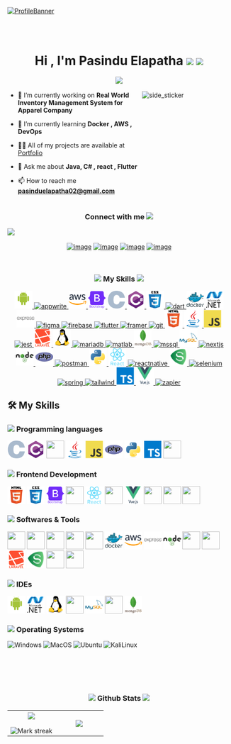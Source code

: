 [![ProfileBanner](https://raw.githubusercontent.com/Elapatha2002/Elapatha2002/4c758d2a27bf97fd730d44d3ca17fc8826cf6f65/banner.png)](https://elapatha-portfolio.vercel.app/)

<br><br>
<h1 align="center">Hi , I'm Pasindu Elapatha <img src="https://github.com/abdoachhoubi/abdoachhoubi/blob/main/gifs/Hi.gif" width="30"><!--horizontal divider(gradiant)-->
<img src="https://user-images.githubusercontent.com/73097560/115834477-dbab4500-a447-11eb-908a-139a6edaec5c.gif"></h1>

<p align="center">
  <a href="https://github.com/DenverCoder1/readme-typing-svg"><img src="https://readme-typing-svg.herokuapp.com?font=Architects+Daughter&color=7AF79A&size=25&center=true&vCenter=true&width=900&height=100&lines=Full+Stack+Developer+From+Sri+Lanka+👨‍💻;🔭+I'm+currently+working+on+Real+World+IMS;🌱+I’m+currently+learning+Docker+,+AWS+,+DevOps;💬+Ask+me+about+Java,+C#+,+react+,+Flutter;"></a>
</p>

<img align="right" width=200px height=200px alt="side_sticker" src="https://media.giphy.com/media/TEnXkcsHrP4YedChhA/giphy.gif" />

- 🔭 I’m currently working on **Real World Inventory Management System for Apparel Company**

- 🌱 I’m currently learning **Docker , AWS , DevOps**

- 👨‍💻 All of my projects are available at [Portfolio](https://elapatha-portfolio.vercel.app/)

- 💬 Ask me about **Java, C# , react , Flutter**

- 📫 How to reach me **pasinduelapatha02@gmail.com**
<br><br>

<h3 align="center">Connect with me <img src='https://raw.githubusercontent.com/ShahriarShafin/ShahriarShafin/main/Assets/handshake.gif' width="70px"> </h3>
<img src="https://user-images.githubusercontent.com/73097560/115834477-dbab4500-a447-11eb-908a-139a6edaec5c.gif"></h1>
<div align="center">

[![image](https://img.shields.io/badge/LinkedIn-0077B5?style=for-the-badge&logo=linkedin&logoColor=white)](https://www.linkedin.com/in/pasinduelapatha/)
[![image](https://img.shields.io/badge/Instagram-E4405F?style=for-the-badge&logo=instagram&logoColor=white)](https://www.instagram.com/_elapatha_/)
[![image](https://img.shields.io/badge/Facebook-1DA1F2?style=for-the-badge&logo=facebook&logoColor=white)](https://fb.com/elapatha.elapatha)
[![image](https://img.shields.io/badge/Gmail-D14836?style=for-the-badge&logo=gmail&logoColor=white)](mailto:pasinduelapatha02@gmail.com)
  
</div>
<br/>


<h3 align="center" > <img src = "https://media2.giphy.com/media/QssGEmpkyEOhBCb7e1/giphy.gif?cid=ecf05e47a0n3gi1bfqntqmob8g9aid1oyj2wr3ds3mg700bl&rid=giphy.gif" width = 26px> My Skills
<img src="https://user-images.githubusercontent.com/73097560/115834477-dbab4500-a447-11eb-908a-139a6edaec5c.gif"></h3>

<p align="center"> <a href="https://developer.android.com" target="_blank" rel="noreferrer"> <img src="https://raw.githubusercontent.com/devicons/devicon/master/icons/android/android-original-wordmark.svg" alt="android" width="40" height="40"/> </a> <a href="https://appwrite.io" target="_blank" rel="noreferrer"> <img src="https://www.vectorlogo.zone/logos/appwriteio/appwriteio-icon.svg" alt="appwrite" width="40" height="40"/> </a> <a href="https://aws.amazon.com" target="_blank" rel="noreferrer"> <img src="https://raw.githubusercontent.com/devicons/devicon/master/icons/amazonwebservices/amazonwebservices-original-wordmark.svg" alt="aws" width="40" height="40"/> </a> <a href="https://getbootstrap.com" target="_blank" rel="noreferrer"> <img src="https://raw.githubusercontent.com/devicons/devicon/master/icons/bootstrap/bootstrap-plain-wordmark.svg" alt="bootstrap" width="40" height="40"/> </a> <a href="https://www.cprogramming.com/" target="_blank" rel="noreferrer"> <img src="https://raw.githubusercontent.com/devicons/devicon/master/icons/c/c-original.svg" alt="c" width="40" height="40"/> </a> <a href="https://www.w3schools.com/cs/" target="_blank" rel="noreferrer"> <img src="https://raw.githubusercontent.com/devicons/devicon/master/icons/csharp/csharp-original.svg" alt="csharp" width="40" height="40"/> </a> <a href="https://www.w3schools.com/css/" target="_blank" rel="noreferrer"> <img src="https://raw.githubusercontent.com/devicons/devicon/master/icons/css3/css3-original-wordmark.svg" alt="css3" width="40" height="40"/> </a> <a href="https://dart.dev" target="_blank" rel="noreferrer"> <img src="https://www.vectorlogo.zone/logos/dartlang/dartlang-icon.svg" alt="dart" width="40" height="40"/> </a> <a href="https://www.docker.com/" target="_blank" rel="noreferrer"> <img src="https://raw.githubusercontent.com/devicons/devicon/master/icons/docker/docker-original-wordmark.svg" alt="docker" width="40" height="40"/> </a> <a href="https://dotnet.microsoft.com/" target="_blank" rel="noreferrer"> <img src="https://raw.githubusercontent.com/devicons/devicon/master/icons/dot-net/dot-net-original-wordmark.svg" alt="dotnet" width="40" height="40"/> </a> <a href="https://expressjs.com" target="_blank" rel="noreferrer"> <img src="https://raw.githubusercontent.com/devicons/devicon/master/icons/express/express-original-wordmark.svg" alt="express" width="40" height="40"/> </a> <a href="https://www.figma.com/" target="_blank" rel="noreferrer"> <img src="https://www.vectorlogo.zone/logos/figma/figma-icon.svg" alt="figma" width="40" height="40"/> </a> <a href="https://firebase.google.com/" target="_blank" rel="noreferrer"> <img src="https://www.vectorlogo.zone/logos/firebase/firebase-icon.svg" alt="firebase" width="40" height="40"/> </a> <a href="https://flutter.dev" target="_blank" rel="noreferrer"> <img src="https://www.vectorlogo.zone/logos/flutterio/flutterio-icon.svg" alt="flutter" width="40" height="40"/> </a> <a href="https://www.framer.com/" target="_blank" rel="noreferrer"> <img src="https://www.vectorlogo.zone/logos/framer/framer-icon.svg" alt="framer" width="40" height="40"/> </a> <a href="https://git-scm.com/" target="_blank" rel="noreferrer"> <img src="https://www.vectorlogo.zone/logos/git-scm/git-scm-icon.svg" alt="git" width="40" height="40"/> </a> <a href="https://www.w3.org/html/" target="_blank" rel="noreferrer"> <img src="https://raw.githubusercontent.com/devicons/devicon/master/icons/html5/html5-original-wordmark.svg" alt="html5" width="40" height="40"/> </a> <a href="https://www.java.com" target="_blank" rel="noreferrer"> <img src="https://raw.githubusercontent.com/devicons/devicon/master/icons/java/java-original.svg" alt="java" width="40" height="40"/> </a> <a href="https://developer.mozilla.org/en-US/docs/Web/JavaScript" target="_blank" rel="noreferrer"> <img src="https://raw.githubusercontent.com/devicons/devicon/master/icons/javascript/javascript-original.svg" alt="javascript" width="40" height="40"/> </a> <a href="https://jestjs.io" target="_blank" rel="noreferrer"> <img src="https://www.vectorlogo.zone/logos/jestjsio/jestjsio-icon.svg" alt="jest" width="40" height="40"/> </a> <a href="https://laravel.com/" target="_blank" rel="noreferrer"> <img src="https://raw.githubusercontent.com/devicons/devicon/master/icons/laravel/laravel-plain-wordmark.svg" alt="laravel" width="40" height="40"/> </a> <a href="https://www.linux.org/" target="_blank" rel="noreferrer"> <img src="https://raw.githubusercontent.com/devicons/devicon/master/icons/linux/linux-original.svg" alt="linux" width="40" height="40"/> </a> <a href="https://mariadb.org/" target="_blank" rel="noreferrer"> <img src="https://www.vectorlogo.zone/logos/mariadb/mariadb-icon.svg" alt="mariadb" width="40" height="40"/> </a> <a href="https://www.mathworks.com/" target="_blank" rel="noreferrer"> <img src="https://upload.wikimedia.org/wikipedia/commons/2/21/Matlab_Logo.png" alt="matlab" width="40" height="40"/> </a> <a href="https://www.mongodb.com/" target="_blank" rel="noreferrer"> <img src="https://raw.githubusercontent.com/devicons/devicon/master/icons/mongodb/mongodb-original-wordmark.svg" alt="mongodb" width="40" height="40"/> </a> <a href="https://www.microsoft.com/en-us/sql-server" target="_blank" rel="noreferrer"> <img src="https://www.svgrepo.com/show/303229/microsoft-sql-server-logo.svg" alt="mssql" width="40" height="40"/> </a> <a href="https://www.mysql.com/" target="_blank" rel="noreferrer"> <img src="https://raw.githubusercontent.com/devicons/devicon/master/icons/mysql/mysql-original-wordmark.svg" alt="mysql" width="40" height="40"/> </a> <a href="https://nextjs.org/" target="_blank" rel="noreferrer"> <img src="https://cdn.worldvectorlogo.com/logos/nextjs-2.svg" alt="nextjs" width="40" height="40"/> </a> <a href="https://nodejs.org" target="_blank" rel="noreferrer"> <img src="https://raw.githubusercontent.com/devicons/devicon/master/icons/nodejs/nodejs-original-wordmark.svg" alt="nodejs" width="40" height="40"/> </a> <a href="https://www.php.net" target="_blank" rel="noreferrer"> <img src="https://raw.githubusercontent.com/devicons/devicon/master/icons/php/php-original.svg" alt="php" width="40" height="40"/> </a> <a href="https://postman.com" target="_blank" rel="noreferrer"> <img src="https://www.vectorlogo.zone/logos/getpostman/getpostman-icon.svg" alt="postman" width="40" height="40"/> </a> <a href="https://www.python.org" target="_blank" rel="noreferrer"> <img src="https://raw.githubusercontent.com/devicons/devicon/master/icons/python/python-original.svg" alt="python" width="40" height="40"/> </a> <a href="https://reactjs.org/" target="_blank" rel="noreferrer"> <img src="https://raw.githubusercontent.com/devicons/devicon/master/icons/react/react-original-wordmark.svg" alt="react" width="40" height="40"/> </a> <a href="https://reactnative.dev/" target="_blank" rel="noreferrer"> <img src="https://reactnative.dev/img/header_logo.svg" alt="reactnative" width="40" height="40"/> </a> <a href="https://scully.io/" target="_blank" rel="noreferrer"> <img src="https://raw.githubusercontent.com/scullyio/scully/main/assets/logos/SVG/scullyio-icon.svg" alt="scully" width="40" height="40"/> </a> <a href="https://www.selenium.dev" target="_blank" rel="noreferrer"> <img src="https://raw.githubusercontent.com/detain/svg-logos/780f25886640cef088af994181646db2f6b1a3f8/svg/selenium-logo.svg" alt="selenium" width="40" height="40"/> </a> <a href="https://spring.io/" target="_blank" rel="noreferrer"> <img src="https://www.vectorlogo.zone/logos/springio/springio-icon.svg" alt="spring" width="40" height="40"/> </a> <a href="https://tailwindcss.com/" target="_blank" rel="noreferrer"> <img src="https://www.vectorlogo.zone/logos/tailwindcss/tailwindcss-icon.svg" alt="tailwind" width="40" height="40"/> </a> <a href="https://www.typescriptlang.org/" target="_blank" rel="noreferrer"> <img src="https://raw.githubusercontent.com/devicons/devicon/master/icons/typescript/typescript-original.svg" alt="typescript" width="40" height="40"/> </a> <a href="https://vuejs.org/" target="_blank" rel="noreferrer"> <img src="https://raw.githubusercontent.com/devicons/devicon/master/icons/vuejs/vuejs-original-wordmark.svg" alt="vuejs" width="40" height="40"/> </a> <a href="https://zapier.com" target="_blank" rel="noreferrer"> <img src="https://www.vectorlogo.zone/logos/zapier/zapier-icon.svg" alt="zapier" width="40" height="40"/> </a> </p>


<!-- STACK -->
## 🛠️ My Skills

### <picture> <img src = "https://github.com/7oSkaaa/7oSkaaa/blob/main/Images/Programming_Languages.gif?raw=true" width = 20px>  </picture> Programming languages

<img src="https://raw.githubusercontent.com/devicons/devicon/master/icons/c/c-original.svg" width="40" height="40"/> <img src="https://raw.githubusercontent.com/devicons/devicon/master/icons/csharp/csharp-original.svg" width="40" height="40"/>
<img src="https://www.vectorlogo.zone/logos/dartlang/dartlang-icon.svg" width="40" height="40"/>
<img src="https://raw.githubusercontent.com/devicons/devicon/master/icons/java/java-original.svg" width="40" height="40"/>
<img src="https://raw.githubusercontent.com/devicons/devicon/master/icons/javascript/javascript-original.svg" width="40" height="40"/>
<img src="https://raw.githubusercontent.com/devicons/devicon/master/icons/php/php-original.svg" width="40" height="40"/>
<img src="https://raw.githubusercontent.com/devicons/devicon/master/icons/python/python-original.svg" width="40" height="40"/>
<img src="https://raw.githubusercontent.com/devicons/devicon/master/icons/typescript/typescript-original.svg" width="40" height="40"/>
<img src="https://upload.wikimedia.org/wikipedia/commons/2/21/Matlab_Logo.png" width="40" height="40"/>

### <picture> <img src = "https://github.com/7oSkaaa/7oSkaaa/blob/main/Images/Front_End.gif?raw=true" width = 20px>  </picture> Frontend Development

<img src="https://raw.githubusercontent.com/devicons/devicon/master/icons/html5/html5-original-wordmark.svg" width="40" height="40"/>
<img src="https://raw.githubusercontent.com/devicons/devicon/master/icons/css3/css3-original-wordmark.svg" width="40" height="40"/>
<img src="https://raw.githubusercontent.com/devicons/devicon/master/icons/bootstrap/bootstrap-plain-wordmark.svg" width="40" height="40"/>
<img src="https://www.vectorlogo.zone/logos/tailwindcss/tailwindcss-icon.svg" width="40" height="40"/>
<img src="https://raw.githubusercontent.com/devicons/devicon/master/icons/react/react-original-wordmark.svg" width="40" height="40"/>
<img src="https://reactnative.dev/img/header_logo.svg" width="40" height="40"/>
<img src="https://raw.githubusercontent.com/devicons/devicon/master/icons/vuejs/vuejs-original-wordmark.svg" width="40" height="40"/>
<img src="https://cdn.worldvectorlogo.com/logos/nextjs-2.svg" width="40" height="40"/>
<img src="https://www.vectorlogo.zone/logos/flutterio/flutterio-icon.svg" width="40" height="40"/>
<img src="https://www.vectorlogo.zone/logos/framer/framer-icon.svg" width="40" height="40"/>


### <picture> <img src = "https://github.com/7oSkaaa/7oSkaaa/blob/main/Images/Software_Tools.gif?raw=true" width = 20px>  </picture> Softwares & Tools

<img src="https://www.vectorlogo.zone/logos/git-scm/git-scm-icon.svg" width="40" height="40"/>
<img src="https://www.vectorlogo.zone/logos/getpostman/getpostman-icon.svg" width="40" height="40"/>
<img src="https://www.vectorlogo.zone/logos/firebase/firebase-icon.svg" width="40" height="40"/>
<img src="https://www.vectorlogo.zone/logos/appwriteio/appwriteio-icon.svg" width="40" height="40"/>
<img src="https://www.vectorlogo.zone/logos/figma/figma-icon.svg" width="40" height="40"/>
<img src="https://raw.githubusercontent.com/devicons/devicon/master/icons/docker/docker-original-wordmark.svg" width="40" height="40"/>
<img src="https://raw.githubusercontent.com/devicons/devicon/master/icons/amazonwebservices/amazonwebservices-original-wordmark.svg" width="40" height="40"/>
<img src="https://raw.githubusercontent.com/devicons/devicon/master/icons/express/express-original-wordmark.svg" width="40" height="40"/>
<img src="https://raw.githubusercontent.com/devicons/devicon/master/icons/nodejs/nodejs-original-wordmark.svg" width="40" height="40"/>
<img src="https://www.vectorlogo.zone/logos/zapier/zapier-icon.svg" width="40" height="40"/>
<img src="https://raw.githubusercontent.com/detain/svg-logos/780f25886640cef088af994181646db2f6b1a3f8/svg/selenium-logo.svg" width="40" height="40"/>
<img src="https://raw.githubusercontent.com/devicons/devicon/master/icons/laravel/laravel-plain-wordmark.svg" width="40" height="40"/>
<img src="https://raw.githubusercontent.com/scullyio/scully/main/assets/logos/SVG/scullyio-icon.svg" width="40" height="40"/>
<img src="https://www.vectorlogo.zone/logos/springio/springio-icon.svg" width="40" height="40"/>
<img src="https://www.vectorlogo.zone/logos/jestjsio/jestjsio-icon.svg" width="40" height="40"/>

### <picture> <img src = "https://github.com/7oSkaaa/7oSkaaa/blob/main/Images/IDEs.gif?raw=true" width = 20px>  </picture> IDEs

<img src="https://raw.githubusercontent.com/devicons/devicon/master/icons/android/android-original-wordmark.svg" width="40" height="40"/>
<img src="https://raw.githubusercontent.com/devicons/devicon/master/icons/dot-net/dot-net-original-wordmark.svg" width="40" height="40"/>
<img src="https://raw.githubusercontent.com/devicons/devicon/master/icons/linux/linux-original.svg" width="40" height="40"/>
<img src="https://www.vectorlogo.zone/logos/mariadb/mariadb-icon.svg" width="40" height="40"/>
<img src="https://raw.githubusercontent.com/devicons/devicon/master/icons/mysql/mysql-original-wordmark.svg" width="40" height="40"/>
<img src="https://www.svgrepo.com/show/303229/microsoft-sql-server-logo.svg" width="40" height="40"/>
<img src="https://raw.githubusercontent.com/devicons/devicon/master/icons/mongodb/mongodb-original-wordmark.svg" width="40" height="40"/>


### <picture> <img src = "https://github.com/7oSkaaa/7oSkaaa/blob/main/Images/OS.gif?raw=true" width = 20px>  </picture> Operating Systems

![Windows](https://img.shields.io/badge/Windows-0078D6?style=flat-square&logo=Windows&logoColor=white)
![MacOS](https://img.shields.io/badge/MacOS-000000?style=flat-square&logo=macOS&logoColor=white)
![Ubuntu](https://img.shields.io/badge/Ubuntu-E95420?style=flat-square&logo=Ubuntu&logoColor=white)
![KaliLinux](https://img.shields.io/badge/Kali-557C94?style=flat-square&logo=KaliLinux&logoColor=white)

<br>

<br><br>
<h3 align="center" > <img src = "https://github.com/7oSkaaa/7oSkaaa/blob/main/Images/Statistics.gif?raw=true" width = 26px> Github Stats
<img src="https://user-images.githubusercontent.com/73097560/115834477-dbab4500-a447-11eb-908a-139a6edaec5c.gif"></h3>
<!--- stats & Trophy (start) -->
<p align="center">
  <!--- stats (start) -->
<table align="center">
<tr border="none">
<td width="50%" align="center">
  
  <img  align="center"  src="https://github-readme-stats.vercel.app/api?username=elapatha2002&theme=dark&show_icons=true&count_private=true" />
  <br></br>
  <img  title="🔥 Get streak stats for your profile at git.io/streak-stats" alt="Mark streak" src="https://github-readme-streak-stats.herokuapp.com/?user=elapatha2002&theme=dark&hide_border=false" /> 
</td>

<td width="50%" align="center">

  <img  align="center"  src="https://github-readme-stats.anuraghazra1.vercel.app/api/top-langs/?username=elapatha2002&theme=dark&hide_border=false&no-bg=true&no-frame=true&langs_count=10"/>
  
  </td>
</tr>
</table>
<!--- stats (end) -->
